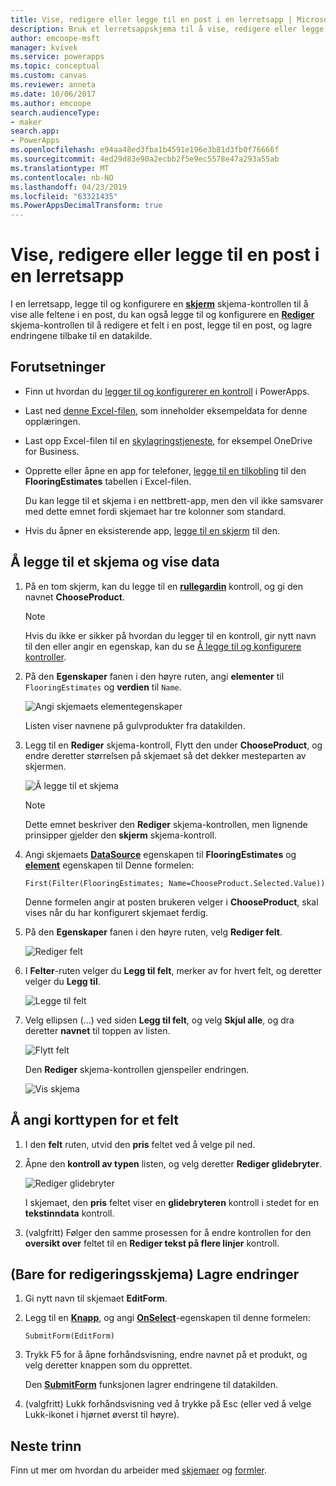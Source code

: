 ```yaml
---
title: Vise, redigere eller legge til en post i en lerretsapp | Microsoft Docs
description: Bruk et lerretsappskjema til å vise, redigere eller legge til en post fra en tabell i datakilden.
author: emcoope-msft
manager: kvivek
ms.service: powerapps
ms.topic: conceptual
ms.custom: canvas
ms.reviewer: anneta
ms.date: 10/06/2017
ms.author: emcoope
search.audienceType:
- maker
search.app:
- PowerApps
ms.openlocfilehash: e94aa48ed3fba1b4591e196e3b81d3fb0f76666f
ms.sourcegitcommit: 4ed29d83e90a2ecbb2f5e9ec5578e47a293a55ab
ms.translationtype: MT
ms.contentlocale: nb-NO
ms.lasthandoff: 04/23/2019
ms.locfileid: "63321435"
ms.PowerAppsDecimalTransform: true
---
```

# <a name="show-edit-or-add-a-record-in-a-canvas-app"></a>Vise, redigere eller legge til en post i en lerretsapp

I en lerretsapp, legge til og konfigurere en **[skjerm](controls/control-form-detail.md)** skjema-kontrollen til å vise alle feltene i en post, du kan også legge til og konfigurere en **[Rediger](controls/control-form-detail.md)** skjema-kontrollen til å redigere et felt i en post, legge til en post, og lagre endringene tilbake til en datakilde.

## <a name="prerequisites"></a>Forutsetninger

- Finn ut hvordan du [legger til og konfigurerer en kontroll](add-configure-controls.md) i PowerApps.
- Last ned [denne Excel-filen](https://az787822.vo.msecnd.net/documentation/get-started-from-data/FlooringEstimates.xlsx), som inneholder eksempeldata for denne opplæringen.
- Last opp Excel-filen til en [skylagringstjeneste](connections/cloud-storage-blob-connections.md), for eksempel OneDrive for Business.
- Opprette eller åpne en app for telefoner, [legge til en tilkobling](add-data-connection.md) til den **FlooringEstimates** tabellen i Excel-filen.

    Du kan legge til et skjema i en nettbrett-app, men den vil ikke samsvarer med dette emnet fordi skjemaet har tre kolonner som standard.

- Hvis du åpner en eksisterende app, [legge til en skjerm](add-screen-context-variables.md) til den.

## <a name="add-a-form-and-show-data"></a>Å legge til et skjema og vise data
1. På en tom skjerm, kan du legge til en **[rullegardin](controls/control-drop-down.md)** kontroll, og gi den navnet **ChooseProduct**.

    > [!NOTE]
   > Hvis du ikke er sikker på hvordan du legger til en kontroll, gir nytt navn til den eller angir en egenskap, kan du se [Å legge til og konfigurere kontroller](add-configure-controls.md).

1. På den **Egenskaper** fanen i den høyre ruten, angi **elementer** til `FlooringEstimates` og **verdien** til `Name`.

    ![Angi skjemaets elementegenskaper](./media/add-form/items-property.png)

    Listen viser navnene på gulvprodukter fra datakilden.

1. Legg til en **Rediger** skjema-kontroll, Flytt den under **ChooseProduct**, og endre deretter størrelsen på skjemaet så det dekker mesteparten av skjermen.

    ![Å legge til et skjema](./media/add-form/add-a-form.png)

    > [!NOTE]
   > Dette emnet beskriver den **Rediger** skjema-kontrollen, men lignende prinsipper gjelder den **skjerm** skjema-kontroll.

1. Angi skjemaets **[DataSource](controls/control-form-detail.md)** egenskapen til **FlooringEstimates** og **[element](controls/control-form-detail.md)** egenskapen til Denne formelen:

    `First(Filter(FlooringEstimates; Name=ChooseProduct.Selected.Value))`

   Denne formelen angir at posten brukeren velger i **ChooseProduct**, skal vises når du har konfigurert skjemaet ferdig.

1. På den **Egenskaper** fanen i den høyre ruten, velg **Rediger felt**.

    ![Rediger felt](./media/add-form/edit-fields.png)

1. I **Felter**-ruten velger du **Legg til felt**, merker av for hvert felt, og deretter velger du **Legg til**.

    ![Legge til felt](./media/add-form/add-fields.png)

1. Velg ellipsen (...) ved siden **Legg til felt**, og velg **Skjul alle**, og dra deretter **navnet** til toppen av listen.

    ![Flytt felt](./media/add-form/move-field.png)

    Den **Rediger** skjema-kontrollen gjenspeiler endringen.

    ![Vis skjema](./media/add-form/show-form1.png)

## <a name="set-the-card-type-for-a-field"></a>Å angi korttypen for et felt
1. I den **felt** ruten, utvid den **pris** feltet ved å velge pil ned.

1. Åpne den **kontroll av typen** listen, og velg deretter **Rediger glidebryter**.

    ![Rediger glidebryter](./media/add-form/edit-slider.png)

    I skjemaet, den **pris** feltet viser en **glidebryteren** kontroll i stedet for en **tekstinndata** kontroll.

1. (valgfritt) Følger den samme prosessen for å endre kontrollen for den **oversikt over** feltet til en **Rediger tekst på flere linjer** kontroll.

## <a name="edit-form-only-save-changes"></a>(Bare for redigeringsskjema) Lagre endringer

1. Gi nytt navn til skjemaet **EditForm**.

1. Legg til en **[Knapp](controls/control-button.md)**, og angi **[OnSelect](controls/properties-core.md)**-egenskapen til denne formelen:

   `SubmitForm(EditForm)`

1. Trykk F5 for å åpne forhåndsvisning, endre navnet på et produkt, og velg deretter knappen som du opprettet.

    Den **[SubmitForm](functions/function-form.md)** funksjonen lagrer endringene til datakilden.

1. (valgfritt) Lukk forhåndsvisning ved å trykke på Esc (eller ved å velge Lukk-ikonet i hjørnet øverst til høyre).

## <a name="next-steps"></a>Neste trinn
Finn ut mer om hvordan du arbeider med [skjemaer](working-with-forms.md) og [formler](working-with-formulas.md).
